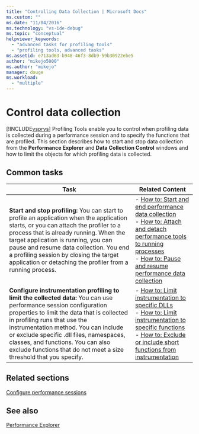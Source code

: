 ```yaml
---
title: "Controlling Data Collection | Microsoft Docs"
ms.custom: ""
ms.date: "11/04/2016"
ms.technology: "vs-ide-debug"
ms.topic: "conceptual"
helpviewer_keywords: 
  - "advanced tasks for profiling tools"
  - "profiling tools, advanced tasks"
ms.assetid: e713ad63-b948-46f3-8db9-59b30922ebe5
author: "mikejo5000"
ms.author: "mikejo"
manager: douge
ms.workload: 
  - "multiple"
---
```

# Control data collection
[!INCLUDE[vsprvs](../code-quality/includes/vsprvs_md.md)] Profiling Tools enable you to control when profiling data is collected during a performance session and to specify the functions that are profiled. This section describes how to start and stop data collection from the **Performance Explorer** and **Data Collection Control** windows and how to limit the objects for which profiling data is collected.  
  
## Common tasks
  
|Task|Related Content|  
|----------|---------------------|  
|**Start and stop profiling:** You can start to profile an application when the application starts, or you can attach the profiler to a process that is already running. When the target application is running, you can pause and resume data collection. You end a profiling session by closing the target application or detaching the profiler from a running process.|-   [How to: Start and end performance data collection](../profiling/how-to-start-and-end-performance-data-collection.md)<br />-   [How to: Attach and detach performance tools to running processes](../profiling/how-to-attach-and-detach-performance-tools-to-running-processes.md)<br />-   [How to: Pause and resume performance data collection](../profiling/how-to-pause-and-resume-performance-data-collection.md)|  
|**Configure instrumentation profiling to limit the collected data:** You can use performance session configuration properties to limit the data that is collected in profiling runs that use the instrumentation method. You can include or exclude specific .dll files, namespaces, classes, and functions. You can also exclude functions that do not meet a size threshold that you specify.|-   [How to: Limit instrumentation to specific DLLs](../profiling/how-to-limit-instrumentation-to-specific-dlls.md)<br />-   [How to: Limit instrumentation to specific functions](../profiling/how-to-limit-instrumentation-to-specific-functions.md)<br />-   [How to: Exclude or include short functions from instrumentation](../profiling/how-to-exclude-or-include-short-functions-from-instrumentation.md)|  
  
## Related sections  
 [Configure performance sessions](../profiling/configuring-performance-sessions.md)  
  
## See also  
 [Performance Explorer](../profiling/performance-explorer.md)